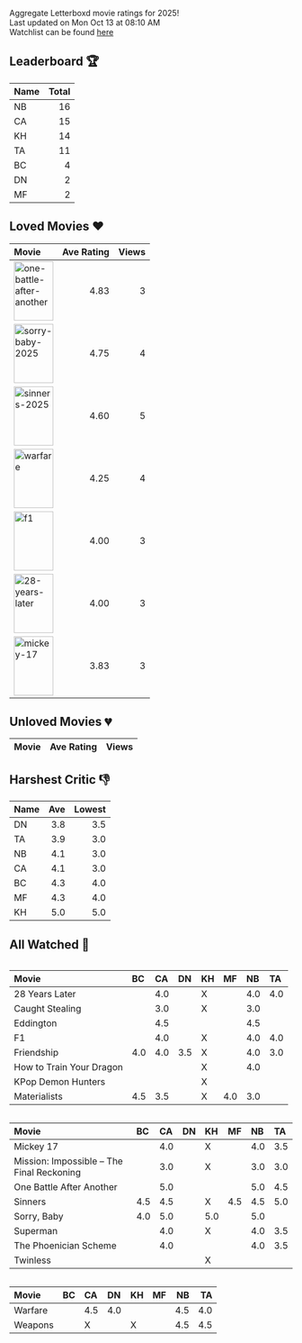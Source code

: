 Aggregate Letterboxd movie ratings for 2025! <br />
Last updated on Mon Oct 13 at 08:10 AM <br />
Watchlist can be found [here](https://letterboxd.com/_branzino/list/oscars-2026/)

## Leaderboard :trophy:
| Name   |   Total |
|:-------|--------:|
| NB     |      16 |
| CA     |      15 |
| KH     |      14 |
| TA     |      11 |
| BC     |       4 |
| DN     |       2 |
| MF     |       2 |

## Loved Movies :heart:
| Movie                                                                                                                                                                                      |   Ave Rating |   Views |
|:-------------------------------------------------------------------------------------------------------------------------------------------------------------------------------------------|-------------:|--------:|
| <img src="https://a.ltrbxd.com/resized/film-poster/9/5/1/2/7/7/951277-one-battle-after-another-0-1000-0-1500-crop.jpg" alt="one-battle-after-another" style="height: 105px; width:70px;"/> |         4.83 |       3 |
| <img src="https://a.ltrbxd.com/resized/film-poster/1/0/9/0/4/6/4/1090464-sorry-baby-2025-0-1000-0-1500-crop.jpg" alt="sorry-baby-2025" style="height: 105px; width:70px;"/>                |         4.75 |       4 |
| <img src="https://a.ltrbxd.com/resized/film-poster/1/1/1/6/6/0/0/1116600-sinners-2025-0-1000-0-1500-crop.jpg" alt="sinners-2025" style="height: 105px; width:70px;"/>                      |         4.60 |       5 |
| <img src="https://a.ltrbxd.com/resized/film-poster/1/1/2/4/7/0/1/1124701-warfare-0-1000-0-1500-crop.jpg" alt="warfare" style="height: 105px; width:70px;"/>                                |         4.25 |       4 |
| <img src="https://a.ltrbxd.com/resized/film-poster/8/1/7/9/7/7/817977-f1-0-1000-0-1500-crop.jpg" alt="f1" style="height: 105px; width:70px;"/>                                             |         4.00 |       3 |
| <img src="https://a.ltrbxd.com/resized/film-poster/9/9/2/7/8/6/992786-28-years-later-0-1000-0-1500-crop.jpg" alt="28-years-later" style="height: 105px; width:70px;"/>                     |         4.00 |       3 |
| <img src="https://a.ltrbxd.com/resized/film-poster/6/2/0/2/8/1/620281-mickey-17-0-1000-0-1500-crop.jpg" alt="mickey-17" style="height: 105px; width:70px;"/>                               |         3.83 |       3 |

## Unloved Movies :broken_heart:
| Movie   | Ave Rating   | Views   |
|---------|--------------|---------|

## Harshest Critic :thumbsdown:
| Name   |   Ave |   Lowest |
|:-------|------:|---------:|
| DN     |   3.8 |      3.5 |
| TA     |   3.9 |      3.0 |
| NB     |   4.1 |      3.0 |
| CA     |   4.1 |      3.0 |
| BC     |   4.3 |      4.0 |
| MF     |   4.3 |      4.0 |
| KH     |   5.0 |      5.0 |

## All Watched :movie_camera:
<div  style="overflow-x: scroll;">

| Movie                    | BC   | CA   | DN   | KH   | MF   | NB   | TA   |
|:-------------------------|:-----|:-----|:-----|:-----|:-----|:-----|:-----|
| 28 Years Later           |      | 4.0  |      | X    |      | 4.0  | 4.0  |
| Caught Stealing          |      | 3.0  |      | X    |      | 3.0  |      |
| Eddington                |      | 4.5  |      |      |      | 4.5  |      |
| F1                       |      | 4.0  |      | X    |      | 4.0  | 4.0  |
| Friendship               | 4.0  | 4.0  | 3.5  | X    |      | 4.0  | 3.0  |
| How to Train Your Dragon |      |      |      | X    |      | 4.0  |      |
| KPop Demon Hunters       |      |      |      | X    |      |      |      |
| Materialists             | 4.5  | 3.5  |      | X    | 4.0  | 3.0  |      |

</div>

<div  style="overflow-x: scroll;">

| Movie                                     | BC   | CA   | DN   | KH   | MF   | NB   | TA   |
|:------------------------------------------|:-----|:-----|:-----|:-----|:-----|:-----|:-----|
| Mickey 17                                 |      | 4.0  |      | X    |      | 4.0  | 3.5  |
| Mission: Impossible – The Final Reckoning |      | 3.0  |      | X    |      | 3.0  | 3.0  |
| One Battle After Another                  |      | 5.0  |      |      |      | 5.0  | 4.5  |
| Sinners                                   | 4.5  | 4.5  |      | X    | 4.5  | 4.5  | 5.0  |
| Sorry, Baby                               | 4.0  | 5.0  |      | 5.0  |      | 5.0  |      |
| Superman                                  |      | 4.0  |      | X    |      | 4.0  | 3.5  |
| The Phoenician Scheme                     |      | 4.0  |      |      |      | 4.0  | 3.5  |
| Twinless                                  |      |      |      | X    |      |      |      |

</div>

<div  style="overflow-x: scroll;">

| Movie   | BC   | CA   | DN   | KH   | MF   |   NB |   TA |
|:--------|:-----|:-----|:-----|:-----|:-----|-----:|-----:|
| Warfare |      | 4.5  | 4.0  |      |      |  4.5 |  4.0 |
| Weapons |      | X    |      | X    |      |  4.5 |  4.5 |

</div>